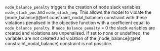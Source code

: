 `node_balance_penalty` triggers the creation of node slack variables, `node_slack_pos` and `node_slack_neg`.
This allows the model to violate the [node\_balance](@ref constraint_nodal_balance) constraint with these violations penalised in the objective function
with a coefficient equal to `node_balance_penalty`. If `node_balance_penalty` = 0 the slack variables are created and violations are
unpenalised. If set to none or undefined, the variables are not created and violation of the [node\_balance](@ref constraint_nodal_balance) constraint is 
not possible.
